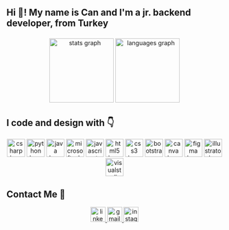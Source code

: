 <h2 align="left">Hi 👋! My name is Can  and I'm a jr. backend developer, from Turkey</h2>

###

<div align="center">
  <img src="https://github-readme-stats.vercel.app/api?username=ahmetcancakar&hide_title=false&hide_rank=false&show_icons=true&include_all_commits=true&count_private=true&disable_animations=false&theme=dracula&locale=en&hide_border=false" height="150" alt="stats graph"  />
  <img src="https://github-readme-stats.vercel.app/api/top-langs?username=ahmetcancakar&locale=en&hide_title=false&layout=compact&card_width=320&langs_count=5&theme=dracula&hide_border=false" height="150" alt="languages graph"  />
</div>

###

## I code and design with 👇

<div align="center">
  <img src="https://cdn.jsdelivr.net/gh/devicons/devicon/icons/csharp/csharp-original.svg" height="42" width="42" alt="csharp logo"  />
  <img src="https://cdn.jsdelivr.net/gh/devicons/devicon/icons/python/python-original.svg" height="42" width="42" alt="python logo"  />
  <img src="https://cdn.jsdelivr.net/gh/devicons/devicon/icons/java/java-original.svg" height="42" width="42" alt="java logo"  />
    <img src="https://cdn.jsdelivr.net/gh/devicons/devicon/icons/microsoftsqlserver/microsoftsqlserver-plain-wordmark.svg" height="42" width="42" alt="microsoftsqlserver logo"  />
  <img src="https://cdn.jsdelivr.net/gh/devicons/devicon/icons/javascript/javascript-original.svg" height="42" width="42" alt="javascript logo"  />
  <img src="https://cdn.jsdelivr.net/gh/devicons/devicon/icons/html5/html5-original.svg" height="42" width="42" alt="html5 logo"  />
  <img src="https://cdn.jsdelivr.net/gh/devicons/devicon/icons/css3/css3-original.svg" height="42" width="42" alt="css3 logo"  />
  <img src="https://cdn.jsdelivr.net/gh/devicons/devicon/icons/bootstrap/bootstrap-original.svg" height="42" width="42" alt="bootstrap logo"  />
  <img src="https://cdn.jsdelivr.net/gh/devicons/devicon/icons/canva/canva-original.svg" height="42" width="42" alt="canva logo"  />
  <img src="https://cdn.jsdelivr.net/gh/devicons/devicon/icons/figma/figma-original.svg" height="42" width="42" alt="figma logo"  />
  <img src="https://cdn.jsdelivr.net/gh/devicons/devicon/icons/illustrator/illustrator-plain.svg" height="42" width="42" alt="illustrator logo"  />
  <img src="https://cdn.jsdelivr.net/gh/devicons/devicon/icons/visualstudio/visualstudio-plain.svg" height="42" width="42" alt="visualstudio logo"  />
</div>

###
## Contact Me 📨
<div align="center">
  <a href="https://www.linkedin.com/in/ahmetcancakar/" target="_blank">
    <img src="https://img.shields.io/static/v1?message=LinkedIn&logo=linkedin&label=&color=0077B5&logoColor=white&labelColor=&style=for-the-badge" height="35" alt="linkedin logo"  />
  </a>
  <a href="mailto:ahmetcanckr37@gmail.com" target="_blank">
    <img src="https://img.shields.io/static/v1?message=Gmail&logo=gmail&label=&color=D14836&logoColor=white&labelColor=&style=for-the-badge" height="35" alt="gmail logo"  />
  </a>
    <a href="https://www.instagram.com/a.can373/" target="_blank">
  <img src="https://img.shields.io/static/v1?message=Instagram&logo=instagram&label=&color=E4405F&logoColor=white&labelColor=&style=for-the-badge" height="35" alt="instagram logo"  />
    </a>
</div>

###
